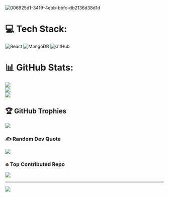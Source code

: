 
![006925d1-3419-4ebb-bbfc-db2136d38d1d](https://github.com/user-attachments/assets/1d55eb51-83fe-4004-9c16-f3c88ca49fcc)




# 💻 Tech Stack:
![React](https://img.shields.io/badge/react-%2320232a.svg?style=for-the-badge&logo=react&logoColor=%2361DAFB) ![MongoDB](https://img.shields.io/badge/MongoDB-%234ea94b.svg?style=for-the-badge&logo=mongodb&logoColor=white) ![GitHub](https://img.shields.io/badge/github-%23121011.svg?style=for-the-badge&logo=github&logoColor=white)
# 📊 GitHub Stats:
![](https://github-readme-stats.vercel.app/api?username=sakshimahurpawar&theme=dark&hide_border=false&include_all_commits=false&count_private=false)<br/>
![](https://nirzak-streak-stats.vercel.app/?user=sakshimahurpawar&theme=dark&hide_border=false)<br/>
![](https://github-readme-stats.vercel.app/api/top-langs/?username=sakshimahurpawar&theme=dark&hide_border=false&include_all_commits=false&count_private=false&layout=compact)

## 🏆 GitHub Trophies
![](https://github-profile-trophy.vercel.app/?username=sakshimahurpawar&theme=radical&no-frame=false&no-bg=true&margin-w=4)

### ✍️ Random Dev Quote
![](https://quotes-github-readme.vercel.app/api?type=horizontal&theme=radical)

### 🔝 Top Contributed Repo
![](https://github-contributor-stats.vercel.app/api?username=sakshimahurpawar&limit=5&theme=dark&combine_all_yearly_contributions=true)

---
[![](https://visitcount.itsvg.in/api?id=sakshimahurpawar&icon=0&color=0)](https://visitcount.itsvg.in)

<!-- Proudly created with GPRM ( https://gprm.itsvg.in ) -->
